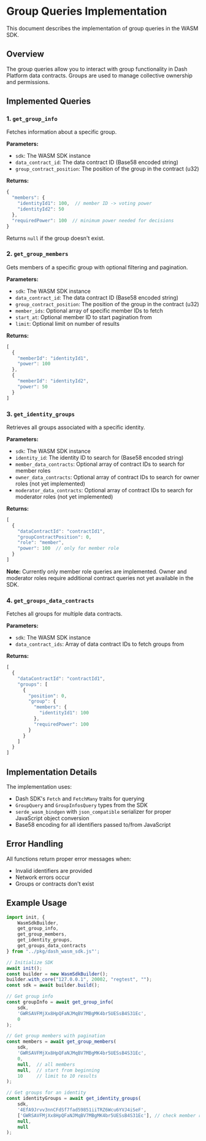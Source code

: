 # Group Queries Implementation

This document describes the implementation of group queries in the WASM SDK.

## Overview

The group queries allow you to interact with group functionality in Dash Platform data contracts. Groups are used to manage collective ownership and permissions.

## Implemented Queries

### 1. `get_group_info`

Fetches information about a specific group.

**Parameters:**
- `sdk`: The WASM SDK instance
- `data_contract_id`: The data contract ID (Base58 encoded string)
- `group_contract_position`: The position of the group in the contract (u32)

**Returns:**
```javascript
{
  "members": {
    "identityId1": 100,  // member ID -> voting power
    "identityId2": 50
  },
  "requiredPower": 100  // minimum power needed for decisions
}
```
Returns `null` if the group doesn't exist.

### 2. `get_group_members`

Gets members of a specific group with optional filtering and pagination.

**Parameters:**
- `sdk`: The WASM SDK instance
- `data_contract_id`: The data contract ID (Base58 encoded string)
- `group_contract_position`: The position of the group in the contract (u32)
- `member_ids`: Optional array of specific member IDs to fetch
- `start_at`: Optional member ID to start pagination from
- `limit`: Optional limit on number of results

**Returns:**
```javascript
[
  {
    "memberId": "identityId1",
    "power": 100
  },
  {
    "memberId": "identityId2",
    "power": 50
  }
]
```

### 3. `get_identity_groups`

Retrieves all groups associated with a specific identity.

**Parameters:**
- `sdk`: The WASM SDK instance
- `identity_id`: The identity ID to search for (Base58 encoded string)
- `member_data_contracts`: Optional array of contract IDs to search for member roles
- `owner_data_contracts`: Optional array of contract IDs to search for owner roles (not yet implemented)
- `moderator_data_contracts`: Optional array of contract IDs to search for moderator roles (not yet implemented)

**Returns:**
```javascript
[
  {
    "dataContractId": "contractId1",
    "groupContractPosition": 0,
    "role": "member",
    "power": 100  // only for member role
  }
]
```

**Note:** Currently only member role queries are implemented. Owner and moderator roles require additional contract queries not yet available in the SDK.

### 4. `get_groups_data_contracts`

Fetches all groups for multiple data contracts.

**Parameters:**
- `sdk`: The WASM SDK instance
- `data_contract_ids`: Array of data contract IDs to fetch groups from

**Returns:**
```javascript
[
  {
    "dataContractId": "contractId1",
    "groups": [
      {
        "position": 0,
        "group": {
          "members": {
            "identityId1": 100
          },
          "requiredPower": 100
        }
      }
    ]
  }
]
```

## Implementation Details

The implementation uses:
- Dash SDK's `Fetch` and `FetchMany` traits for querying
- `GroupQuery` and `GroupInfosQuery` types from the SDK
- `serde_wasm_bindgen` with `json_compatible` serializer for proper JavaScript object conversion
- Base58 encoding for all identifiers passed to/from JavaScript

## Error Handling

All functions return proper error messages when:
- Invalid identifiers are provided
- Network errors occur
- Groups or contracts don't exist

## Example Usage

```javascript
import init, { 
    WasmSdkBuilder, 
    get_group_info,
    get_group_members,
    get_identity_groups,
    get_groups_data_contracts
} from "../pkg/dash_wasm_sdk.js"';

// Initialize SDK
await init();
const builder = new WasmSdkBuilder();
builder.with_core("127.0.0.1", 20002, "regtest", "");
const sdk = await builder.build();

// Get group info
const groupInfo = await get_group_info(
    sdk, 
    'GWRSAVFMjXx8HpQFaNJMqBV7MBgMK4br5UESsB4S31Ec',
    0
);

// Get group members with pagination
const members = await get_group_members(
    sdk,
    'GWRSAVFMjXx8HpQFaNJMqBV7MBgMK4br5UESsB4S31Ec',
    0,
    null,  // all members
    null,  // start from beginning
    10     // limit to 10 results
);

// Get groups for an identity
const identityGroups = await get_identity_groups(
    sdk,
    '4EfA9Jrvv3nnCFdSf7fad59851iiTRZ6Wcu6YVJ4iSeF',
    ['GWRSAVFMjXx8HpQFaNJMqBV7MBgMK4br5UESsB4S31Ec'], // check member role in this contract
    null,
    null
);
```